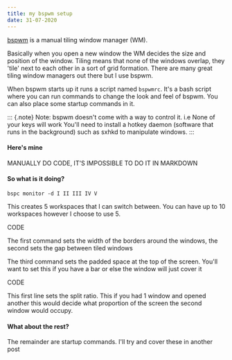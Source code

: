 ```yaml
---
title: my bspwm setup
date: 31-07-2020
---
```


[bspwm](https://github.com/baskerville/bspwm) is a manual tiling window
manager (WM).

Basically when you open a new window the WM decides the size and
position of the window. Tiling means that none of the windows overlap,
they 'tile' next to each other in a sort of grid formation. There are
many great tiling window managers out there but I use bspwm.

When bspwm starts up it runs a script named `bspwmrc`. It's a bash
script where you can run commands to change the look and feel of bspwm.
You can also place some startup commands in it.


::: {.note}
Note: bspwm doesn't come with a way to control it. i.e None of your keys
will work You'll need to install a hotkey daemon (software that runs in
the background) such as sxhkd to manipulate windows.
:::
#### Here's mine

MANUALLY DO CODE, IT'S IMPOSSIBLE TO DO IT IN MARKDOWN

#### So what is it doing?

`bspc monitor -d I II III IV V`

This creates 5 workspaces that I can switch between. You can have up to
10 workspaces however I choose to use 5.

CODE

The first command sets the width of the borders around the windows, the
second sets the gap between tiled windows

The third command sets the padded space at the top of the screen.
You\'ll want to set this if you have a bar or else the window will just
cover it

CODE

This first line sets the split ratio. This if you had 1 window and
opened another this would decide what proportion of the screen the
second window would occupy.

#### What about the rest?

The remainder are startup commands. I\'ll try and cover these in another
post
